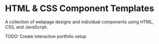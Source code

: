 # HTML & CSS Component Templates
A collection of webpage designs and individual components using HTML, CSS, and JavaScript.
  
TODO: Create interactive portfolio setup
